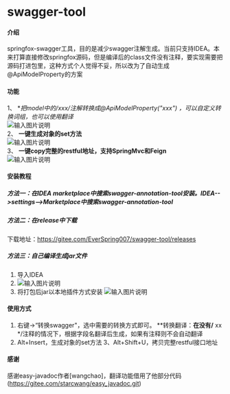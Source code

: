 # swagger-tool

#### 介绍
springfox-swagger工具，目的是减少swagger注解生成。当前只支持IDEA。本来打算直接修改springfox源码，但是编译后的class文件没有注释，要实现需要把
源码打进包里，这种方式个人觉得不妥，所以改为了自动生成@ApiModelProperty的方案  

#### 功能
1、 **把model中的/**xxx*/注解转换成@ApiModelProperty("xxx") ，可以自定义转换词组，也可以使用翻译**  
![输入图片说明](https://images.gitee.com/uploads/images/2020/1223/233320_9979316e_68525.gif "change.gif")  
2、 **一键生成对象的set方法**   
![输入图片说明](https://images.gitee.com/uploads/images/2020/1229/101725_e78f5e1d_68525.gif "set.gif")  
3、 **一键copy完整的restful地址，支持SpringMvc和Feign**  
![输入图片说明](https://images.gitee.com/uploads/images/2021/0223/104520_2097e9eb_68525.png "屏幕截图.png")

#### 安装教程
##### 方法一：在IDEA marketplace中搜索swagger-annotation-tool安装。IDEA-->settings-->Marketplace中搜索swagger-annotation-tool
##### 方法二：在release中下载
下载地址：https://gitee.com/EverSpring007/swagger-tool/releases
##### 方法三：自己编译生成jar文件
1.  导入IDEA
2.  ![输入图片说明](https://images.gitee.com/uploads/images/2020/1112/144700_cf1efea6_68525.png "屏幕截图.png")
3.  将打包后jar以本地插件方式安装
![输入图片说明](https://images.gitee.com/uploads/images/2020/1112/144908_31814aac_68525.png "屏幕截图.png")

#### 使用方式
1. 右键->“转换swagger"，选中需要的转换方式即可。
**转换翻译：**在没有/** xx */注释的情况下，根据字段名翻译后生成，如果有注释则不会自动翻译
2. Alt+Insert，生成对象的set方法
3、Alt+Shift+U，拷贝完整restful接口地址

#### 感谢
感谢easy-javadoc作者[wangchao]，翻译功能借用了他部分代码(https://gitee.com/starcwang/easy_javadoc.git)
